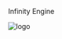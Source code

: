 Infinity Engine

![logo](https://github.com/RodolfoCorreiaNascimento/Infinity-Engine/assets/64981849/49f7acbd-c936-45e3-9e8f-2d2f99228f1d)
